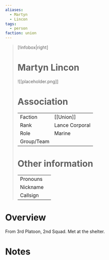 ```yaml
---
aliases: 
  - Martyn
  - Lincon
tags: 
  - person
faction: union
---
```


> [!infobox|right] 
> # Martyn Lincon
> ![[placeholder.png]]
> # Association
> | | |
> | ---- | ---- |
> | Faction | [[Union]] |
> | Rank | Lance Corporal |
> | Role | Marine |
> | Group/Team | |
> # Other information
> | | | 
> | - | - |
> | Pronouns | |
> | Nickname | |
> | Callsign | | 

# Overview
From 3rd Platoon, 2nd Squad. Met at the shelter.

# Notes

